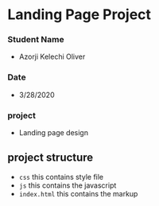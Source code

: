 # Landing Page Project

### Student Name
- Azorji Kelechi Oliver

### Date
- 3/28/2020

### project
- Landing page design

## project structure
 - `css` this contains style file
 - `js` this contains the javascript
 - `index.html` this contains the markup
